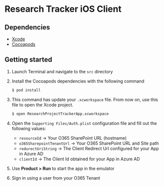 Research Tracker iOS Client
===========================

## Dependencies

-   [Xcode][xcode-app-store]
-   [Cocoapods][cocoapods-home]

[xcode-app-store]: https://itunes.apple.com/nz/app/xcode/id497799835?mt=12
[cocoapods-home]: http://cocoapods.org/


## Getting started

1.  Launch Terminal and navigate to the `src` directory

2.  Install the Cocoapods dependencies with the following command

	```bash
    $ pod install
    ```

3.  This command has update your `.xcworkspace` file. From now on, use
    this file to open the Xcode project.

    ```bash
    $ open ResearchProjectTrackerApp.xcworkspace
	```

4.  Open the `Supporting Files/Auth.plist` configuration file and fill out
    the following values:

    -   `resourceId` -> Your O365 SharePoint URL (hostname)
    -   `o365SharepointTenantUrl` -> Your O365 SharePoint URL and Site path
    -   `redurectUriString` -> The Client Redirect Url configured for your App in Azure AD
    -   `clientId` -> The Client Id obtained for your App in Azure AD

5.  Use **Product > Run** to start the app in the emulator

6.  Sign in using a user from your O365 Tenant
